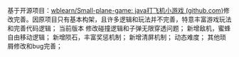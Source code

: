 基于开源项目：[wblearn/Small-plane-game: java打飞机小游戏 (github.com)](https://github.com/wblearn/Small-plane-game)修改完善。因原项目只有基本构架，且许多逻辑和玩法并不完善，特意丰富游戏玩法和完善代码逻辑；
当前版本
修改碰撞逻辑和子弹无限穿透问题；
新增敌机，蜜蜂自由移动逻辑；
新增陨石，丰富奖惩机制；
新增清屏机制；
动态难度；
其他琐屑修改和bug完善；